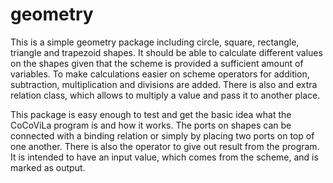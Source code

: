 # geometry
This is a simple geometry package including circle, square, rectangle, triangle and trapezoid shapes. It should be able to calculate different values on the shapes given that the scheme is provided a sufficient amount of variables. To make calculations easier on scheme operators for addition, subtraction, multiplication and divisions are added. There is also and extra relation class, which allows to multiply a value and pass it to another place.

This package is easy enough to test and get the basic idea what the CoCoViLa program is and how it works.
The ports on shapes can be connected with a binding relation or simply by placing two ports on top of one another.
There is also the operator to give out result from the program. It is intended to have an input value, which comes from the scheme, and is marked as output.
